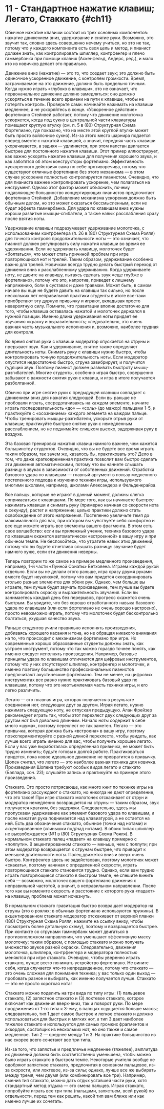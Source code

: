 # 11 - Стандартное нажатие клавиш; Легато, Стаккато {#ch11}

Обычное нажатие клавиши состоит из трех основных компонентов: нажатие движением вниз, удерживание и снятие руки. Возможно, это звучит так, словно здесь совершенно нечему учиться, но это не так, потому что у каждого компонента есть своя цель и метод, и пианист должен знать, как контролировать шпиллер, контрфенгер и плечо гаммербанка при помощи клавиш (Аскенфельд, Андерс, ред.), и мало кто из новичков делает это правильно.

Движение вниз (нажатие) — это то, что создает звук; это должно быть одиночное ускоренное движение, с контролем громкости. Время, затрачиваемое на это движение, должно быть предельно точным. Когда нужно играть «глубоко в клавиши», это не означает, что первоначальное движение должно замедляться; оно должно ускоряться в течение всего времени на пути к клавише, чтобы не потерять контроль. Проверьте сами: начинайте нажимать на клавиши медленнее, а не ускоряйтесь в конце. «Ускоренное действие» фортепиано Стейнвей работает, потому что движение молоточка ускоряется, когда под сукно в центральной части клавиатуры помещают круглую втулку (см. п. 5 в (80) Структурная Схема Фортепиано, где показано, что на месте этой круглой втулки может быть просто войлочное сукно). Из-за этого место шарнира подается вперед вместе с нажатой клавишей, а значит, передняя часть клавиши укорачивается, а задняя — удлиняется, при этом капстан двигается быстрее для постоянного нажатия клавиши. Этот пример иллюстрирует, как важно ускорять нажатие клавиши для получения хорошего звука, и как заботятся об этом конструкторы фортепиано. Эффективность «ускоренного действия» сама по себе противоречива, потому что существуют отличные фортепиано без этого механизма — в этом случае ускорение полностью контролируется пианистом. Очевидно, что для пианиста важнее контролировать ускорение, чем полагаться на инструмент. Однако этот фактор может объяснить, почему подавляющее большинство концертирующих пианистов предпочитает фортепиано Стейнвей. Добавление механизма ускорения должно быть обычным делом, но это может оказаться бессмысленным, если не будет эффекта гаммербанка. Для удара по клавишам вниз нужны хороши развитые мышцы-сгибатели, а также навык расслабления сразу после взятия ноты.

Удерживание клавиши подразумевает удерживание молоточка, с использованием контрфенгера (п. 26 в (80) Структурная Схема Рояля) для точного контроля продолжительности ноты — это означает, что пианист должен регулировать силу нажатия клавиши во время ее удерживания. Если не удерживать клавишу, молоточек будет «болтаться», что может стать причиной проблем при игре повторяющихся нот и трелей. Таким образом, удерживание особенно важно для трелей. Новичкам всегда трудно делать быстрый переход от движения вниз к расслабленному удерживанию. Когда удерживаете ноту, не давите на клавишу, пытаясь сделать звук «еще глубже в фортепиано», потому что это, напротив, приведет к лишнему напряжению, боли в суставах и даже травмам. Может быть, в самом начале вы еще не будете давить на клавиши так сильно, но после нескольких лет неправильной практики студенты в итоге все-таки приобретают эту дурную привычку и играют, вкладывая просто невероятную силу. Помните, что гравитации вполне достаточно для того, чтобы клавиша оставалась нажатой и молоточек держался в нужной позиции. Именно длина удерживания ноты придает ее звучанию окраску и выразительность; следовательно, это очень важная часть музыкального исполнения и, возможно, наиболее трудная для контроля.

Во время снятия руки с клавиши модератор опускается на струны и прерывает звук. Как и удерживание, снятие также определяет длительность ноты. Снимать руку с клавиши нужно быстро, чтобы контролировать точную продолжительность ноты. Если модератор опустится недостаточно быстро, струна завибрирует, и получится гудящий звук. Поэтому пианист должен развивать быстроту мышц-разгибателей. Многие студенты, особенно играя быстро, совершенно забывают о важности снятия руки с клавиш, и игра в итоге получается разболтанной.

Обычно при игре снятие руки с предыдущей клавиши совпадает с движением вниз для нажатия следующей. Если вы раньше не пробовали играть, сосредотачиваясь на каждом элементе, начните играть последовательность «до» — «соль» (до мажор) пальцами 1-5, и практикуйте с «осознанием» каждого элемента на каждом пальце. Чтобы тренировать мышцы-разгибатели, ускорьте отрыв руки от клавиши; практикуйте быстрое снятие руки с немедленным расслаблением, но не поднимайте слишком высоко, задерживая руку в воздухе.

Эта базовая тренировка нажатия клавиш намного важнее, чем кажется большинству студентов. Очевидно, что вы не будете все время играть таким образом, так зачем же, казалось бы, практиковать это? Дело в том, что даже кратковременная практика позволит вам быстро сделать эти движения автоматическими, потому что вы начнете слышать разницу в звуках в зависимости от собственных движений. Отработка базового удара по клавишам — главный аргумент в пользу медленного постепенного подхода к изучению техники игры, используемого многими школами, например, школами Александера и Фельденкрайза.

Все пальцы, которые не играют в данный момент, должны слегка соприкасаться с клавишами. По мере того, как вы начинаете быстрее нажимать клавиши и снимать руку (примерно начиная со скорости нота в секунду), растет и напряжение; целью практики должно стать освобождение от этого напряжения. Постепенно увеличьте темп до максимального для вас, при котором вы чувствуете себя комфортно и все еще можете играть все элементы вашего фрагмента. В этом есть свое волшебство: если вы прилежный ученик, техника базового удара по клавишам окажется автоматически «встроенной» в вашу игру и при обычном темпе. Не беспокойтесь, что утратите навык этих движений, потому что вы будете отчетливо слышать разницу: звучание будет намного хуже, если эти движения неверны.

Теперь повторим то же самое на примере медленного произведения, например, 1-й части «Лунной Сонаты» Бетховена. Играем каждой рукой отдельно. Если вы не делали этого раньше, игра сразу двумя руками вместе будет неуклюжей, потому что вам придется скоординировать столько разных элементов для обеих рук. Однако, чем больше вы играете, тем лучше будет звучать произведение, тем лучше вы будете контролировать окраску и выразительность звучания. Если вы занимаетесь каждый день без перерывов, прогресс окажется очень быстрым. Вы увидите, что без хорошо отработанного навыка базового удара по клавишам (или если фортепиано не очень хорошо настроено), просто невозможно играть, потому что молоточек будет бесконтрольно болтаться, ухудшая качество звука.

Раньше студентов учили правильно исполнять произведения, добиваясь хорошего касания и тона, но не обращая никакого внимания на то, что происходит с механизмом фортепиано при игре. Но современные хорошо образованные студенты должны знать, как устроен инструмент, потому что так можно гораздо точнее понять, как именно следует исполнять произведения. Например, базовые принципы удара по клавишам отличаются для цифровых инструментов, потому что у них отсутствуют шпиллер, контрфенгер и молоточек, и именно поэтому большинство профессиональных пианистов предпочитают акустические фортепиано. Тем не менее, на цифровых инструментах все равно нужно практиковать базовый удар по клавишам, потому что это неотъемлемая часть техники игры, и его легко различить.

Легато — это плавная игра, которая получается в результате соединения нот, следующих друг за другом. Играя легато, нужно нажимать следующую ноту, не отпуская предыдущую. Алан Фрейзер рекомендует играть так, чтобы этот перехлест двух следующих друг за другом нот был довольно длинным. Начало ноты содержит в себе много «шума», поэтому перехлест не так заметен. Легато — это привычка, которая должна быть «встроена» в вашу игру, поэтому поэкспериментируйте с разной длиной перехлеста, чтобы увидеть, как лучше всего играть именно для вас, чтобы получить хорошее легато. Если у вас уже выработалась определенная привычка, ее может быть трудно изменить; будьте готовы к долгой работе. Практиковаться придется, пока новое идеальное движение не превратится в привычку. Шопен считал, что легато — это наиболее важная техника для новичка. Произведения Шопена требуют особых видов легато и стаккато (Баллада, соч. 23); слушайте запись и практикуйте на примере этого произведения.

Стаккато. Это просто потрясающе, как много книг по технике игры на фортепиано рассуждают о стаккато, но никогда не дают определение, что это такое! При игре стаккато молоточек отскакивает от струн и модератор немедленно возвращается на струны — таким образом, звук получается кратким, без задержки. Следовательно, здесь мы пропускаем удерживание как элемент базового удара по клавишам, и после нажатия рука поднимается над клавиатурой, а не остается на ней. Есть два обозначения стаккато, обычное (точки над нотами) и акцентированное (клинышки под/над нотами). В обоих типах шпиллер не высвобождается (№1 в (80) Структурная Схема Рояля). В нормальном стаккато палец «падает» на клавишу примерно с «полпути». В акцентированном стаккато — меньше, чем с полпути; при этом модератор возвращается к струнам быстрее, что приводит к меньшей длительности ноты. Палец движется вниз и вверх очень быстро. Контрфенгер здесь не задействован, поэтому молоточек может «скакать», поэтому начиная с определенной скорости, играть повторяющиеся стаккато становится трудно. Однако, если вам трудно играть повторяющиеся стаккато в быстром темпе, не спешите винить себя — возможно, молоточек вашего фортепиано движения с неправильной частотой, а значит, в неправильном направлении. После того как вы измените скорость и расстояние с которого рука «падает» на клавишу, проблема может исчезнуть.

В нормальном стаккато гравитация быстро возвращает модератор на струны (это о роялях; в обычных фортепиано используются пружины). В акцентированном стаккато модератор отскакивает от верхней планки ((80) Структурная Схема Рояля, нажмите на ссылку внизу, чтобы посмотреть более детальную схему), поэтому и возвращается быстрее. При контакте со струнами гаммербанк может двигаться в противоположном направлении, что уменьшает эффективную массу молоточку; таким образом, с помощью стаккато можно получать множество звуков разной окраски. Следовательно, движения молоточка, шпиллера, контрфенгера и модератора полностью меняются при игре стаккато. Очевидно, чтобы уверенно играть стаккато, лучше всего понимать устройство фортепиано. Не вините себя, когда случается что-то непредвиденное, потому что стаккато — это очень сложная для понимания техника; у вас только один выход — пробовать разное и выбирать, как именно получается лучше. Стаккато — это не просто короткая нота!

Стаккато можно поделить на три вида по типу игры: (1) пальцевое стаккато, (2) запястное стаккато и (3) локтевое стаккато, которое включает как движения вверх-вниз, так и поворот руки. По мере продвижения от 1-го типа к 3-ему, в пальцах ощущается больше массы; следовательно, тип 1 дает самое быстрое и легкое стаккато и должно использоваться для быстрых и мягких нот, а тип 3 дает наиболее тяжелое стаккато и используется для самых громких фрагментов и аккордов, состоящих из нескольких нот, но оно также и самое медленное. Тип 2 — среднее между 1 и 3. На практике большинство из нас скорее всего сочетают все три типа.

Из-за того, что запястье и предплечье медленнее (тяжелее), амплитуда их движений должна быть соответственно уменьшена, чтобы можно было играть стаккато в быстром темпе. Некоторые учителя вообще не одобряют запястное стаккато, предпочитая в основном пальцевое, из-за скорости, или локтевое, из-за силы; однако, лучше все же выбирать между тремя, чем двумя (или комбинировать все три). Например, сменив тип стаккато, можно дать отдых уставшей части руки, хотя стандартный метод отдыха — это смена пальцев. Играя стаккато, попробуйте играть все три типа (пальцами, запястьем, всей рукой) по отдельности, перед тем как решить, какой тип вам ближе или как именно лучше их сочетать.
